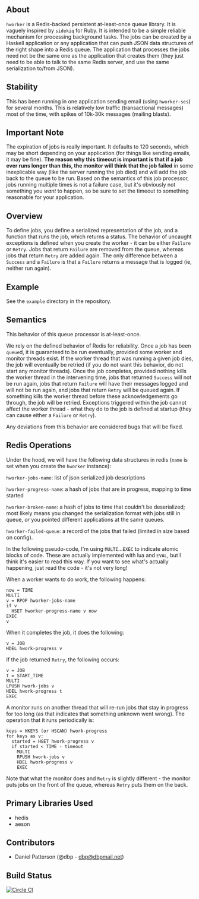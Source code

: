 ## About

`hworker` is a Redis-backed persistent at-least-once queue library. It
is vaguely inspired by `sidekiq` for Ruby. It is intended to be a
simple reliable mechanism for processing background tasks. The jobs
can be created by a Haskell application or any application that can
push JSON data structures of the right shape into a Redis queue. The
application that processes the jobs need not be the same one as the
application that creates them (they just need to be able to talk to
the same Redis server, and use the same serialization to/from JSON).

## Stability

This has been running in one application sending email (using
`hworker-ses`) for several months. This is relatively low traffic
(transactional messages) most of the time, with spikes of 10k-30k
messages (mailing blasts).

## Important Note

The expiration of jobs is really important. It defaults to 120
seconds, which may be short depending on your application (for things
like sending emails, it may be fine). **The reason why this timeout is
important is that if a job ever runs longer than this, the monitor
will think that the job failed** in some inexplicable way (like the
server running the job died) and will add the job back to the queue to
be run. Based on the semantics of this job processor, jobs running
multiple times is not a failure case, but it's obviously not something
you _want_ to happen, so be sure to set the timeout to something
reasonable for your application.

## Overview

To define jobs, you define a serialized representation of the job, and
a function that runs the job, which returns a status. The behavior of
uncaught exceptions is defined when you create the worker - it can be
either `Failure` or `Retry`. Jobs that return `Failure` are removed
from the queue, whereas jobs that return `Retry` are added again. The
only difference between a `Success` and a `Failure` is that a
`Failure` returns a message that is logged (ie, neither run again).

## Example

See the `example` directory in the repository.

## Semantics

This behavior of this queue processor is at-least-once.

We rely on the defined behavior of Redis for reliability. Once a job
has been `queue`d, it is guaranteed to be run eventually, provided
some worker and monitor threads exist. If the worker thread that was
running a given job dies, the job will eventually be retried (if you
do not want this behavior, do not start any monitor threads). Once the
job completes, provided nothing kills the worker thread in the
intervening time, jobs that returned `Success` will not be run again,
jobs that return `Failure` will have their messages logged and will
not be run again, and jobs that return `Retry` will be queued
again. If something kills the worker thread before these
acknowledgements go through, the job will be retried. Exceptions
triggered within the job cannot affect the worker thread - what they
do to the job is defined at startup (they can cause either a `Failure`
or `Retry`).

Any deviations from this behavior are considered bugs that will be fixed.


## Redis Operations

Under the hood, we will have the following data structures in redis
(`name` is set when you create the `hworker` instance):

`hworker-jobs-name`: list of json serialized job descriptions

`hworker-progress-name`: a hash of jobs that are in progress, mapping to time started

`hworker-broken-name`: a hash of jobs to time that couldn't be deserialized; most likely means you changed the serialization format with jobs still in queue, _or_ you pointed different applications at the same queues.

`hworker-failed-queue`: a record of the jobs that failed (limited in size based on config).

In the following pseudo-code, I'm using `MULTI`...`EXEC` to indicate
atomic blocks of code. These are actually implemented with lua and
`EVAL`, but I think it's easier to read this way. If you want to see
what's actually happening, just read the code - it's not very long!

When a worker wants to do work, the following happens:

```
now = TIME
MULTI
v = RPOP hworker-jobs-name
if v
  HSET hworker-progress-name v now
EXEC
v
```

When it completes the job, it does the following:

```
v = JOB
HDEL hwork-progress v
```

If the job returned `Retry`, the following occurs:

```
v = JOB
t = START_TIME
MULTI
LPUSH hwork-jobs v
HDEL hwork-progress t
EXEC
```

A monitor runs on another thread that will re-run jobs that stay in
progress for too long (as that indicates that something unknown went
wrong). The operation that it runs periodically is:

```
keys = HKEYS (or HSCAN) hwork-progress
for keys as v:
  started = HGET hwork-progress v
  if started < TIME - timeout
    MULTI
    RPUSH hwork-jobs v
    HDEL hwork-progress v
    EXEC
```

Note that what the monitor does and `Retry` is slightly different -
the monitor puts jobs on the front of the queue, whereas `Retry` puts
them on the back.

## Primary Libraries Used

- hedis
- aeson

## Contributors

- Daniel Patterson (@dbp - dbp@dbpmail.net)

## Build Status

[![Circle CI](https://circleci.com/gh/dbp/hworker.svg?style=svg&circle-token=b40a5b06c599d457cbaa4d1c00824c98d4768f2f)](https://circleci.com/gh/dbp/hworker)

